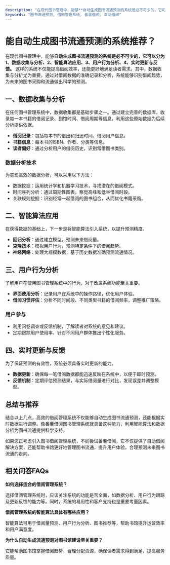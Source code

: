 ```yaml
---
description: "在现代图书管理中，能够**自动生成图书流通预测的系统是必不可少的，它可以分为1、数据收集与分析、2、智能算法应用、3、用户行为分析、4、实时更新与反馈。** 这样的系统不仅能提高借阅效率，还能更好地满足读者需求。其中，数据收集与分析尤为重要，通过对借阅数据的准确记录和分析，系统能够识别借阅趋势，为未来的图书采购和流通做出科学的预测。"
keywords: "图书流通预测, 借阅管理系统, 番薯借阅, 自助借阅"
---
```

# 能自动生成图书流通预测的系统推荐？

在现代图书管理中，能够**自动生成图书流通预测的系统是必不可少的，它可以分为1、数据收集与分析、2、智能算法应用、3、用户行为分析、4、实时更新与反馈。** 这样的系统不仅能提高借阅效率，还能更好地满足读者需求。其中，数据收集与分析尤为重要，通过对借阅数据的准确记录和分析，系统能够识别借阅趋势，为未来的图书采购和流通做出科学的预测。

## **一、数据收集与分析**

在任何图书管理系统中，数据收集都是基础步骤之一。通过建立完善的数据库，收录每一本书籍的借阅记录、到馆时间、借阅周期等信息，利用这些原始数据为后续分析提供依据。

- **借阅记录**：包括每本书的借出和归还时间、借阅用户信息。
- **书籍信息**：每本书的ISBN、作者、分类等信息。
- **读者偏好**：通过分析用户的借阅历史，识别常借图书类别。

### **数据分析技术**

为实现高效的数据分析，可以采用以下方法：

- 数据挖掘：运用统计学和机器学习技术，寻找潜在的借阅模式。
- 时间序列分析：通过周期性图表，察觉高峰和低谷借阅时段。
- 关联规则挖掘：识别经常一起借阅的图书组合，从而优化书籍采购。

## **二、智能算法应用**

在获得数据的基础上，下一步是将智能算法引入系统，以提升预测精度。

- **回归分析**：通过建立模型，预测未来借阅量。
- **克隆技术**：模拟用户行为，预测特定条件下的借阅趋势。
- **神经网络**：处理大规模数据，基于历史数据准确预测流通情况。

## **三、用户行为分析**

了解用户在使用图书管理系统中的行为，对于改进系统功能至关重要。

- **界面使用分析**：记录用户在系统中的操作路径，优化用户体验。
- **借阅习惯评估**：分析不同时间段、不同类型书籍的借阅频率，调整推广策略。

### **用户参与**

- 利用问卷调查或反馈机制，了解读者对系统的意见和建议。
- 定期跟踪用户使用率，针对不同用户群体推出个性化服务。

## **四、实时更新与反馈**

为了保证预测的有效性，系统必须具备实时更新的能力。

- **数据更新**：确保每一笔借阅数据都能迅速反映在系统中，以便于即时预测。
- **反馈机制**：定期评估预测结果，与实际借阅量进行对比，发现误差并调整模型。

## **总结与推荐**

结合以上几点，高效的借阅管理系统不仅能够自动生成图书流通预测，还能根据实时数据进行调整。像番薯借阅图书管理系统就具备这种能力，利用智能算法和数据分析为图书流通提供科学支持。

如果您正考虑引入图书借阅管理系统，不妨尝试番薯借阅，它不仅提供了自助借阅解决方案，还能帮助书馆更好地管理图书流通，提升用户体验，合理预测未来图书流通的走向。

## **相关问答FAQs**

**如何选择适合的借阅管理系统？**

选择借阅管理系统时，应该关注系统的功能是否全面，如数据分析、用户行为跟踪及更新反馈的能力等。同时，系统的易用性和客户支持也是重要考量因素。

**借阅管理系统的智能算法具体有哪些应用？**

智能算法可用于借阅量预测、用户行为分析、图书推荐等，帮助书馆提升运营效率和用户满意度。

**为什么自动生成流通预测对图书馆建设至关重要？**

它能帮助图书馆掌握借阅趋势，合理分配资源，确保读者需求得到满足，提高服务质量。
